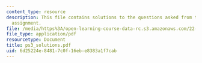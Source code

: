 ```yaml
---
content_type: resource
description: This file contains solutions to the questions asked from the reading
  assignment.
file: /media/https%3A/open-learning-course-data-rc.s3.amazonaws.com/22-38-probability-and-its-applications-to-reliability-quality-control-and-risk-assessment-fall-2005/6d25224e84817c0f16ebe8383a1f7cab_ps3_solutions.pdf
file_type: application/pdf
resourcetype: Document
title: ps3_solutions.pdf
uid: 6d25224e-8481-7c0f-16eb-e8383a1f7cab
---
```

